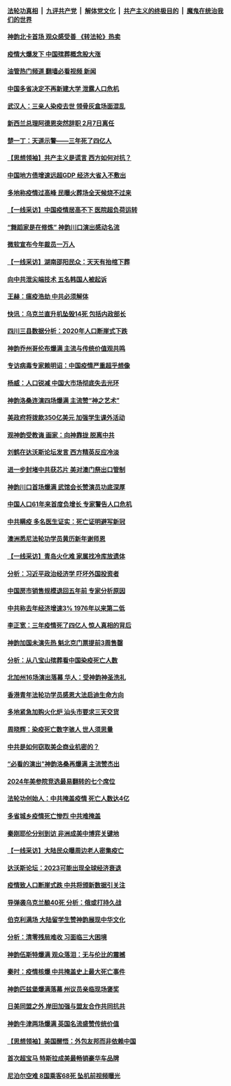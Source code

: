 ####  [法轮功真相](../../../../basic/blob/master/README.md?t=01200812) &nbsp;|&nbsp; [九评共产党](../../../../9ping.md/blob/master/README.md?t=01200812) &nbsp;|&nbsp; [解体党文化](../../../../jtdwh.md/blob/master/README.md?t=01200812)  &nbsp;|&nbsp; [共产主义的终极目的](../../../../gczydzjmd.md/blob/master/README.md?t=01200812) &nbsp;|&nbsp; [魔鬼在统治我们的世界](../../../../mgztzwmdsj.md/blob/master/README.md?t=01200812) 

#### [神韵北卡首场 观众感受善 《转法轮》热卖](../pages/nf4514/n13910824.md?t=01200812) 

#### [疫情大爆发下 中国殡葬概念股大涨](../pages/nf4514/n13910670.md?t=01200812) 

#### [油管热门频道 翻墙必看视频 新闻](http://129.146.143.75:81/youtube.html?01200812)

#### [中国多省决定不再新建大学 泄露人口危机](../pages/nf4514/n13910617.md?t=01200812) 

#### [武汉人：三亲人染疫去世 领骨灰盒场面混乱](../pages/nf4514/n13910461.md?t=01200812) 

#### [新西兰总理阿德恩突然辞职 2月7日离任](../pages/nf4514/n13910435.md?t=01200812) 

#### [楚一丁：天道示警——三年死了四亿人](../pages/nf4514/n13910412.md?t=01200812) 

#### [【思想领袖】共产主义是谎言 西方如何对抗？](../pages/nf4514/n13879158.md?t=01200812) 

#### [中国地方债增速远超GDP 经济大省入不敷出](../pages/nf4514/n13910332.md?t=01200812) 

#### [多地称疫情过高峰 民曝火葬场全天候烧不过来](../pages/nf4514/n13910059.md?t=01200812) 

#### [【一线采访】中国疫情居高不下 医院超负荷运转](../pages/nf4514/n13910046.md?t=01200812) 

#### [“舞蹈家是在修炼” 神韵川口演出感动名流](../pages/nf4514/n13910234.md?t=01200812) 

#### [微软宣布今年裁员一万人](../pages/nf4514/n13910218.md?t=01200812) 

#### [【一线采访】湖南邵阳民众：天天有抬棺下葬](../pages/nf4514/n13909969.md?t=01200812) 

#### [向中共泄尖端技术 五名韩国人被起诉](../pages/nf4514/n13910113.md?t=01200812) 

#### [王赫：瘟疫浩劫 中共必须解体](../pages/nf4514/n13908833.md?t=01200812) 

#### [快讯：乌克兰直升机坠毁14死 包括内政部长](../pages/nf4514/n13910047.md?t=01200812) 

#### [四川三县数据分析：2020年人口断崖式下跌](../pages/nf4514/n13910018.md?t=01200812) 

#### [神韵乔州哥伦布爆满 主流与传统价值观共鸣](../pages/nf4514/n13909977.md?t=01200812) 

#### [专访病毒专家赖明诏：中国疫情严重超乎想像](../pages/nf4514/n13909836.md?t=01200812) 

#### [杨威：人口锐减 中国大市场彻底失去光环](../pages/nf4514/n13909636.md?t=01200812) 

#### [神韵洛桑连演四场爆满 主流赞“神之艺术”](../pages/nf4514/n13909733.md?t=01200812) 

#### [美政府将拨款350亿美元 加强学生课外活动](../pages/nf4514/n13909642.md?t=01200812) 

#### [观神韵受教诲 画家：向神靠拢 脱离中共](../pages/nf4514/n13909514.md?t=01200812) 

#### [刘鹤在达沃斯论坛发言 西方精英反应冷淡](../pages/nf4514/n13909504.md?t=01200812) 

#### [进一步封堵中共获芯片 美对澳门祭出口管制](../pages/nf4514/n13909529.md?t=01200812) 

#### [神韵川口首场爆满 武馆会长赞演员功底深厚](../pages/nf4514/n13909503.md?t=01200812) 

#### [中国人口61年来首度负增长 专家警告人口危机](../pages/nf4514/n13909055.md?t=01200812) 

#### [中共瞒疫 多名医生证实：死亡证明避写新冠](../pages/nf4514/n13909473.md?t=01200812) 

#### [澳洲悉尼法轮功学员黄历新年谢师恩](../pages/nf4514/n13908194.md?t=01200812) 

#### [【一线采访】青岛火化难 家属找冷库放遗体](../pages/nf4514/n13908485.md?t=01200812) 

#### [分析：习近平政治经济学 吓坏外国投资者](../pages/nf4514/n13907772.md?t=01200812) 

#### [中国房市销售规模退回五年前 专家分析原因](../pages/nf4514/n13909149.md?t=01200812) 

#### [中共称去年经济增速3% 1976年以来第二低](../pages/nf4514/n13909053.md?t=01200812) 

#### [李正宽：三年疫情死了四亿人 惊人真相的背后](../pages/nf4514/n13908637.md?t=01200812) 

#### [神韵加国未演先热 魁北克门票提前3周售罄](../pages/nf4514/n13908321.md?t=01200812) 

#### [分析：从八宝山殡葬看中国染疫死亡人数](../pages/nf4514/n13908998.md?t=01200812) 

#### [北加州16场演出落幕 华人：受神韵神圣洗礼](../pages/nf4514/n13908978.md?t=01200812) 

#### [香港青年法轮功学员感恩大法启迪生命方向](../pages/nf4514/n13908834.md?t=01200812) 

#### [多地紧急加购火化炉 汕头市要求三天交货](../pages/nf4514/n13908850.md?t=01200812) 

#### [周晓辉：染疫死亡数字骇人 世人须思量](../pages/nf4514/n13908680.md?t=01200812) 

#### [中共是如何窃取美企商业机密的？](../pages/nf4514/n13908903.md?t=01200812) 

#### [“必看的演出”神韵洛桑再爆满 主流赞杰出](../pages/nf4514/n13908830.md?t=01200812) 

#### [2024年美参院竞选最易翻转的七个席位](../pages/nf4514/n13908692.md?t=01200812) 

#### [法轮功创始人：中共掩盖疫情 死亡人数达4亿](../pages/nf4514/n13907901.md?t=01200812) 

#### [多省城乡疫情死亡惨烈 中共难掩盖](../pages/nf4514/n13908652.md?t=01200812) 

#### [秦刚耶伦分别到访 非洲成美中博弈关键地](../pages/nf4514/n13908708.md?t=01200812) 

#### [【一线采访】大陆民众曝周边老人密集疫亡](../pages/nf4514/n13908445.md?t=01200812) 

#### [达沃斯论坛：2023可能出现全球经济衰退](../pages/nf4514/n13908570.md?t=01200812) 

#### [疫情致人口断崖式跌 中共将颁新数据引关注](../pages/nf4514/n13908588.md?t=01200812) 

#### [导弹袭乌克兰酿40死 分析：俄或打持久战](../pages/nf4514/n13908514.md?t=01200812) 

#### [伯克利满场 大陆留学生赞神韵展现中华文化](../pages/nf4514/n13908262.md?t=01200812) 

#### [分析：清零残局难收 习面临三大困境](../pages/nf4514/n13907775.md?t=01200812) 

#### [神韵伍斯特爆满 观众落泪：无与伦比的震撼](../pages/nf4514/n13907972.md?t=01200812) 

#### [秦时：疫情核爆 中共掩盖史上最大死亡事件](../pages/nf4514/n13908193.md?t=01200812) 

#### [神韵匹兹堡爆满落幕 州议员亲临现场褒奖](../pages/nf4514/n13908201.md?t=01200812) 

#### [日美同盟之外 岸田加强与盟友合作共同抗共](../pages/nf4514/n13908041.md?t=01200812) 

#### [神韵牛津两场爆满 英国名流盛赞传统价值](../pages/nf4514/n13907957.md?t=01200812) 

#### [【思想领袖】美国醒悟：外包友邦而非依赖中国](../pages/nf4514/n13881068.md?t=01200812) 

#### [首次超宝马 特斯拉成美最畅销豪华车品牌](../pages/nf4514/n13906659.md?t=01200812) 

#### [尼泊尔空难 8国乘客68死 坠机前视频曝光](../pages/nf4514/n13907683.md?t=01200812) 

<img src='http://gfw-breaker.win/goodnews/indexes/nf4514.md' width='0px' height='0px'/>
